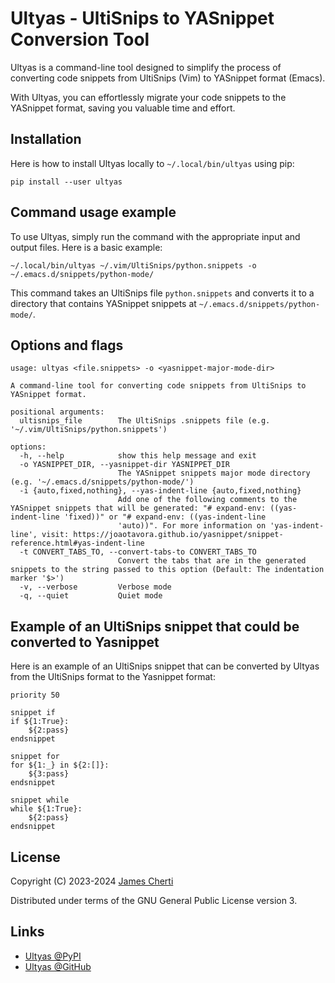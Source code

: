 # Ultyas - UltiSnips to YASnippet Conversion Tool

Ultyas is a command-line tool designed to simplify the process of converting code snippets from UltiSnips (Vim) to YASnippet format (Emacs).

With Ultyas, you can effortlessly migrate your code snippets to the YASnippet format, saving you valuable time and effort.

## Installation

Here is how to install Ultyas locally to `~/.local/bin/ultyas` using pip:
```
pip install --user ultyas
```

## Command usage example

To use Ultyas, simply run the command with the appropriate input and output files. Here is a basic example:

```
~/.local/bin/ultyas ~/.vim/UltiSnips/python.snippets -o ~/.emacs.d/snippets/python-mode/
```

This command takes an UltiSnips file `python.snippets` and converts it to a directory that contains YASnippet snippets at `~/.emacs.d/snippets/python-mode/`.

## Options and flags

```
usage: ultyas <file.snippets> -o <yasnippet-major-mode-dir>

A command-line tool for converting code snippets from UltiSnips to YASnippet format.

positional arguments:
  ultisnips_file        The UltiSnips .snippets file (e.g. '~/.vim/UltiSnips/python.snippets')

options:
  -h, --help            show this help message and exit
  -o YASNIPPET_DIR, --yasnippet-dir YASNIPPET_DIR
                        The YASnippet snippets major mode directory (e.g. '~/.emacs.d/snippets/python-mode/')
  -i {auto,fixed,nothing}, --yas-indent-line {auto,fixed,nothing}
                        Add one of the following comments to the YASnippet snippets that will be generated: "# expand-env: ((yas-indent-line 'fixed))" or "# expand-env: ((yas-indent-line
                        'auto))". For more information on 'yas-indent-line', visit: https://joaotavora.github.io/yasnippet/snippet-reference.html#yas-indent-line
  -t CONVERT_TABS_TO, --convert-tabs-to CONVERT_TABS_TO
                        Convert the tabs that are in the generated snippets to the string passed to this option (Default: The indentation marker '$>')
  -v, --verbose         Verbose mode
  -q, --quiet           Quiet mode
```

## Example of an UltiSnips snippet that could be converted to Yasnippet

Here is an example of an UltiSnips snippet that can be converted by Ultyas from the UltiSnips format to the Yasnippet format:
```
priority 50

snippet if
if ${1:True}:
	${2:pass}
endsnippet

snippet for
for ${1:_} in ${2:[]}:
	${3:pass}
endsnippet

snippet while
while ${1:True}:
	${2:pass}
endsnippet
```

## License

Copyright (C) 2023-2024 [James Cherti](https://www.jamescherti.com)

Distributed under terms of the GNU General Public License version 3.

## Links

- [Ultyas @PyPI](https://pypi.org/project/ultyas/)
- [Ultyas @GitHub](https://github.com/jamescherti/ultyas/)
